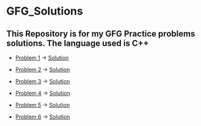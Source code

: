 # GFG_Solutions
This Repository is for my GFG Practice problems solutions. The language used is C++
--------------------------------------------------------------------------------------------------------------


* [Problem 1](https://practice.geeksforgeeks.org/problems/find-all-pairs-whose-sum-is-x5808/1) -> [Solution](https://github.com/ankitpriyadarshii/GFG_Solutions/blob/main/GFG_FindAllPairWithAGivenSum.cpp)

* [Problem 2](https://practice.geeksforgeeks.org/problems/minimize-the-sum-of-product1525/1) -> [Solution](https://github.com/ankitpriyadarshii/GFG_Solutions/blob/main/GFG_MinimizeTheSumOfProduct.cpp)

* [Problem 3](https://practice.geeksforgeeks.org/problems/third-largest-element/1) -> [Solution](https://github.com/ankitpriyadarshii/GFG_Solutions/blob/main/GFG_ThirdLargestElement.cpp)

* [Problem 4](https://practice.geeksforgeeks.org/problems/replace-all-0s-with-5/1) -> [Solution](https://github.com/ankitpriyadarshii/GFG_Solutions/blob/main/GFG_ReplaceAll0With5.cpp)

* [Problem 5](https://practice.geeksforgeeks.org/problems/largest-product/1) -> [Solution](https://github.com/ankitpriyadarshii/GFG_Solutions/blob/main/GFG_LargestProduct.cpp)

* [Problem 6](https://practice.geeksforgeeks.org/problems/find-triplets-with-zero-sum/1) -> [Solution](https://github.com/ankitpriyadarshii/GFG_Solutions/blob/main/GFG_TripletWithZeroSum.cpp)
